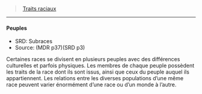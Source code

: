 ﻿---
!GenericItem
Id: races_hd.md#peuples
ParentLink: races_hd.md#traits-raciaux
Name: Peuples
ParentName: Traits raciaux
NameLevel: 4
AltName: Subraces
Source: (MDR p37)(SRD p3)
Attributes: {}
---
> [Traits raciaux](hd_races_traits_raciaux.md)

---

#### Peuples

- SRD: Subraces
- Source: (MDR p37)(SRD p3)

Certaines races se divisent en plusieurs peuples avec des différences culturelles et parfois physiques. Les membres de chaque peuple possèdent les traits de la race dont ils sont issus, ainsi que ceux du peuple auquel ils appartiennent. Les relations entre les diverses populations d’une même race peuvent varier énormément d’une race ou d’un monde à l’autre.

